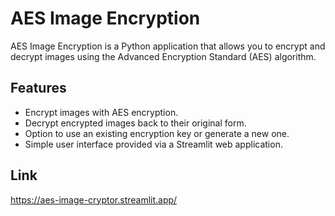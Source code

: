 # AES Image Encryption

AES Image Encryption is a Python application that allows you to encrypt and decrypt images using the Advanced Encryption Standard (AES) algorithm.

## Features

- Encrypt images with AES encryption.
- Decrypt encrypted images back to their original form.
- Option to use an existing encryption key or generate a new one.
- Simple user interface provided via a Streamlit web application.


## Link
https://aes-image-cryptor.streamlit.app/
